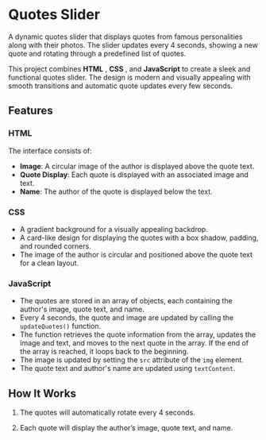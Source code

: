 # Quotes Slider

A dynamic quotes slider that displays quotes from famous personalities along with their photos. The slider updates every 4 seconds, showing a new quote and rotating through a predefined list of quotes.

This project combines **HTML** , **CSS** , and **JavaScript**  to create a sleek and functional quotes slider. The design is modern and visually appealing with smooth transitions and automatic quote updates every few seconds.

## Features

### HTML

The interface consists of:
- **Image**: A circular image of the author is displayed above the quote text.
- **Quote Display**: Each quote is displayed with an associated image and text.
- **Name**: The author of the quote is displayed below the text.

### CSS
  - A gradient background for a visually appealing backdrop.
  - A card-like design for displaying the quotes with a box shadow, padding, and rounded corners.
  - The image of the author is circular and positioned above the quote text for a clean layout.

### JavaScript

- The quotes are stored in an array of objects, each containing the author's image, quote text, and name.
- Every 4 seconds, the quote and image are updated by calling the `updateQuotes()` function.
- The function retrieves the quote information from the array, updates the image and text, and moves to the next quote in the array. If the end of the array is reached, it loops back to the beginning.
- The image is updated by setting the `src` attribute of the `img` element.
 - The quote text and author's name are updated using `textContent`.

## How It Works

1. The quotes will automatically rotate every 4 seconds.

2. Each quote will display the author’s image, quote text, and name.
